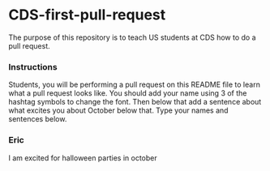 # CDS-first-pull-request
The purpose of this repository is to teach US students at CDS how to do a pull request.

### Instructions
Students, you will be performing a pull request on this README file to learn what a pull request looks like. You should add your name using 3 of the hashtag symbols to change the font. Then below that add a sentence about what excites you about October below that. Type your names and sentences below.
### Eric

I am excited for halloween parties in october 
